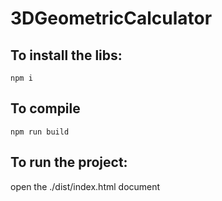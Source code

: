 # 3DGeometricCalculator

## To install the libs:

``` npm i ```

## To compile

``` npm run build ```

## To run the project: 

open the ./dist/index.html document
